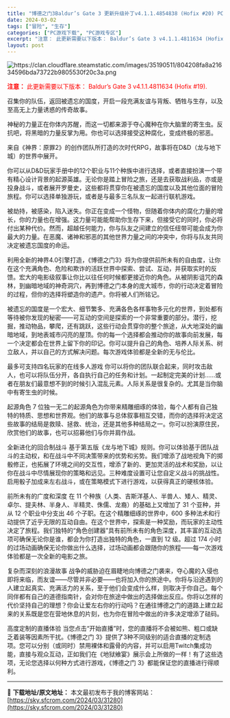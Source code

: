 ```yaml
---
title: "博德之门3Baldur’s Gate 3 更新升级补丁v4.1.1.4854838 (Hofix #20) PC中文分享 236M"
date: 2024-03-02
tags: ["冒险", "生存"]
categories: ["PC游戏下载", "PC游戏专区"]
excerpt: "注意： 此更新需要以下版本： Baldur’s Gate 3 v4.1.1.4811634 (Hofix #19). 召集你的队伍，返回被遗忘的国度，开启一段充满友谊与背叛、牺牲与生存，以及至高无上力量诱惑的传奇故事。 神秘的力量正在你体内苏醒，而这一切都来源于夺心魔种在你大脑里的寄生虫。反抗吧，将&hellip;"
layout: post
---
```


<img class="transparent aligncenter" src="https://clan.cloudflare.steamstatic.com/images/35190511/804208fa8a21634596bda73722b9805530f20c3a.png" alt="https://clan.cloudflare.steamstatic.com/images/35190511/804208fa8a21634596bda73722b9805530f20c3a.png" />

<span style="color: #ff0000;"><strong>注意：</strong> 此更新需要以下版本：</span>
<span style="color: #ff0000;">Baldur’s Gate 3 v4.1.1.4811634 (Hofix #19).</span>

召集你的队伍，返回被遗忘的国度，开启一段充满友谊与背叛、牺牲与生存，以及至高无上力量诱惑的传奇故事。

神秘的力量正在你体内苏醒，而这一切都来源于夺心魔种在你大脑里的寄生虫。反抗吧，将黑暗的力量反掌为用。你也可以选择接受这种腐化，变成终极的邪恶。

来自《神界：原罪2》的创作团队所打造的次时代RPG，故事将在D&amp;D（龙与地下城）的世界中展开。

你可以从D&amp;D玩家手册中的12个职业与11个种族中进行选择，或者直接扮演一个带有精心设计背景的起源英雄。无论你是踏上冒险之旅，还是去获取战利品，亦或是投身战斗，或者展开罗曼史，这些都将贯穿你在被遗忘的国度以及其他位面的冒险旅程。你可以选择单独游玩，或者是与最多三名队友一起进行联机游戏。

被劫持，被感染，陷入迷失。你正在变成一个怪物，但随着你体内的腐化力量的增长，你的力量也在增强。这力量可能能帮助你生存下来，但接受它的同时，你必将付出某种代价。然而，超越任何能力，你与队友之间建立的信任纽带可能会成为你最大的力量。在恶魔、诸神和邪恶的其他世界力量之间的冲突中，你将与队友共同决定被遗忘国度的命运。

利用全新的神界4.0引擎打造，《博德之门3》将为你提供前所未有的自由度，让你在这个充满角色、危险和欺诈的活跃世界中探索、尝试、互动，并获取实时的反馈。宏大的电影级叙事让你比以往任何时候都更接近你的角色。从被阴影诅咒的森林，到幽暗地域的神奇洞穴，再到博德之门本身的庞大城市，你的行动决定着冒险的过程，但你的选择将塑造你的遗产。你将被人们所铭记。

被遗忘的国度是一个宏大、细节繁多、充满各色各样事物多元化的世界，到处都有等待被你发现的秘密——可互动的空间是探索的一个非常重要的部分。潜行，挖掘，推动物品，攀爬，还有跳跃，这些行动会贯穿你的整个旅途，从大地深处的幽暗地域，到地表城市闪亮的屋顶。你的每一个选择都会推动你的故事向前发展，每一个决定都会在世界上留下你的印记。你可以提升自己的角色、培养人际关系、树立敌人，并以自己的方式解决问题。每次游戏体验都是全新的无与伦比。

最多可支持四名玩家的在线多人游戏
你可以将你的团队联合起来，同时攻击敌人，也可以将队伍分开，各自执行自己的任务和计划。一起制定完美的计划......或者在朋友们最意想不到的时候引入混乱元素。人际关系是很复杂的。尤其是当你脑中有寄生虫的时候。

起源角色
7 位独一无二的起源角色为你带来精雕细琢的体验，每个人都有自己独特的特质、思想和世界观。他们的故事与总体叙事相互交错，而你的选择将决定这些故事的结局是救赎、拯救、统治，还是其他多种结局之一。你可以扮演原住民，欣赏他们的故事，也可以招募他们与你并肩作战。

全新进化的回合制战斗
基于第五版《龙与地下城》规则。你可以体验基于团队战斗的主动权，和在战斗中不同决策带来的优势和劣势。我们增添了战地视角下的掷骰修正，也拓展了环境之间的交互性，增添了新的、更加灵活的战术和奖励，以让你在战斗中尽情展现你的策略和远见。三种难度设置可让您自定义战斗的挑战性。启用骰子加成来左右战斗，或在策略模式下进行游戏，以获得真正的硬核体验。

前所未有的广度和深度
在 11 个种族（人类、吉斯洋基人、半兽人、矮人、精灵、卓尔、提夫林、半身人、半精灵、侏儒、龙裔）的基础上又增加了 31 个亚种，并从 12 个职业中分支出 46 个子职。在这个精雕细琢的世界中，600 多种法术和行动提供了近乎无限的互动自由。在这个世界中，探索是一种奖励，而玩家的主动性决定了旅程。我们独特的“角色创建器”具有前所未有的角色深度，其丰富的互动选项可确保无论你是谁，都会为你打造出独特的角色，一直到 12 级。超过 174 小时的过场动画确保无论你做出什么选择，过场动画都会跟随你的旅程——每一次游戏体验都是一次全新的电影之旅。

复杂而深刻的浪漫故事
战争的威胁迫在眉睫地向博德之门袭来，夺心魔的入侵也即将来临，而友谊——尽管并非必要——也将加入你的旅途中。你将与沿途遇到的人建立起真实、充满活力的关系，至于他们会变成什么样，则取决于你自己。每个同伴都有自己的道德指南针，会对你在旅途中做出的选择做出反应。你将以怎样的代价坚持自己的理想？你会让爱左右你的行动吗？在通往博德之门的道路上建立起来的关系既是您在营地休息的片刻，也为你在冒险中做出的许多决定增添了砝码。

高度定制的直播体验
当您点击“开始直播”时，您的直播将不会被如熊、粗口或缺乏着装等因素所干扰。《博德之门 3》提供了3种不同级别的适合直播的定制选项。您可以分别（或同时）禁用裸体和露骨的内容，并可以启用Twitch集成功能，直接与观众互动，正如我们在《地狱飨宴》展示会上所做的一样！有了这些选项，无论您选择以何种方式进行游戏，《博德之门 3》都能保证您的直播进行得顺利。

---
📖 **下载地址/原文地址：** 本文最初发布于我的博客网站：[https://sky.sfcrom.com/2024/03/31280](https://sky.sfcrom.com/2024/03/31280)
